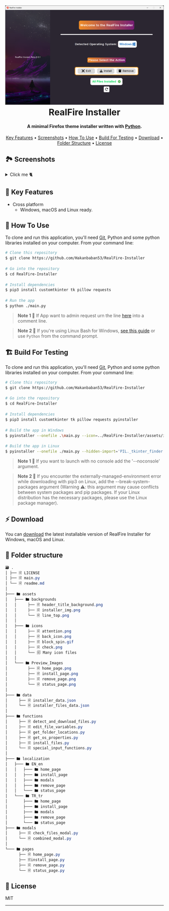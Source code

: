 
<h1 align="center">
  <br>
  <a><img src="assets/Preview_Images/home_page.png" alt="RealFire Installer" width="800"></a>
  <br>
  RealFire Installer
  <br>
</h1>

<h4 align="center">A minimal Firefox theme installer written with <a href="https://www.python.org" target="_blank">Python</a>.</h4>

<p align="center">
  <a href="#-key-features">Key Features</a> •
  <a href="#-screenshots">Screenshots</a> •
  <a href="#-how-to-use">How To Use</a> •
  <a href="#%EF%B8%8F-build-for-testing">Build For Testing</a> •
  <a href="#-download">Download</a> •
  <a href="#-folder-structure">Folder Structure</a> •
  <a href="#-license">License</a>
</p>

## 🏞 Screenshots

<details><summary>Click me 🐈</summary>

<h3 align="center">Install Page</h3>
<p align="center" style="max-heigh:250px"><img src="assets/Preview_Images/install_page.png"></p>

<h3 align="center">Remove Page</h3>
<p align="center" style="max-heigh:250px"><img src="assets/Preview_Images/remove_page.png"></p>

<h3 align="center">Status Page</h3>
<p align="center" style="max-heigh:300px"><img src="assets/Preview_Images/status_page.png"></p>

</details>

## 🔐 Key Features


* Cross platform
  - Windows, macOS and Linux ready.

## 📖 How To Use

To clone and run this application, you'll need [Git](https://git-scm.com), Python and some python libraries installed on your computer. From your command line:

```bash
# Clone this repository
$ git clone https://github.com/Hakanbaban53/RealFire-Installer

# Go into the repository
$ cd RealFire-Installer

# Install dependencies
$ pip3 install customtkinter tk pillow requests

# Run the app
$ python ./main.py
```
> **Note 1 🔩**
> If App want to admin request urn the line [here](https://github.com/Hakanbaban53/RealFire-Installer/blob/c2f6685af88cb3729435ab97fbaea4b7cbdf59a9/main.py#L19C9-L21C19) into a comment line.


> **Note 2 🔩**
> If you're using Linux Bash for Windows, [see this guide](https://www.howtogeek.com/261575/how-to-run-graphical-linux-desktop-applications-from-windows-10s-bash-shell/) or use `Python` from the command prompt.



## 🏗️ Build For Testing

To clone and run this application, you'll need [Git](https://git-scm.com), Python and some python libraries installed on your computer. From your command line:

```bash
# Clone this repository
$ git clone https://github.com/Hakanbaban53/RealFire-Installer

# Go into the repository
$ cd RealFire-Installer

# Install dependencies
$ pip3 install customtkinter tk pillow requests pyinstaller

# Build the app in Windows
$ pyinstaller --onefile .\main.py --icon=../RealFire-Installer/assets/icons/firefox.ico --add-data "../RealFire-Installer/data/installer_data.json:data" --add-data "../RealFire-Installer/assets/icons;assets/icons" --add-data "..\RealFire-Installer\assets\backgrounds;assets\backgrounds"

# Build the app in Linux
$ pyinstaller --onefile ./main.py --hidden-import='PIL._tkinter_finder' --add-data="../RealFire-Installer/assets:assets" --add-data="../RealFire-Installer/data/components/inputs_data.json:data/components" --add-data="../RealFire-Installer/data/components/navigation_button_data.json:data/components" --add-data="../RealFire-Installer/data/components/detect_installed_themes_data.json:data/components" --add-data="../RealFire-Installer/data/files data/fx-autoconfig.json:data/files data" --add-data="../RealFire-Installer/data/files data/themes.json:data/files data" --add-data="../RealFire-Installer/data/installer_data.json:data/" --add-data="../RealFire-Installer/data/modals/check_files_modal_data.json:data/modals" --add-data="../RealFire-Installer/data/modals/info_modals_data.json:data/modals" --add-data="../RealFire-Installer/data/modals/theme_detail_modal_data.json:data/modals" --add-data="../RealFire-Installer/data/modals/theme_modal_data.json:data/modals" --add-data="../RealFire-Installer/data/OS data/os_properties.json:data/OS data" --add-data="../RealFire-Installer/data/pages/home_page_data.json:data/pages" --add-data="../RealFire-Installer/data/pages/install_page_data.json:data/pages"  --add-data="../RealFire-Installer/data/pages/remove_page_data.json:data/pages" --add-data="../RealFire-Installer/data/pages/status_page_data.json:data/pages"
```

> **Note 1 🔩**
> If you want to launch with no console add the '--noconsole' argument.

> **Note 2 🔩**
> If you encounter the externally-managed-environment error while downloading with pip3 on Linux, add the --break-system-packages argument (Warning ⚠️: this argument may cause conflicts between system packages and pip packages. If your Linux distribution has the necessary packages, please use the Linux package manager).

## ⚡ Download
You can [download](https://github.com/Hakanbaban53/RealFire-Installer/releases) the latest installable version of RealFire Installer for Windows, macOS and Linux.

## 📂 Folder structure

```css
🗃 .
│ ├── 🗎 LICENSE
│ ├── 🗎 main.py
│ └── 🗎 readme.md
│
├─── 🖿 assets
│   ├─── 🖿 backgrounds
│   │     ├── 🗎 header_title_background.png
│   │     ├── 🗎 installer_img.png
│   │     └── 🗎 line_top.png
│   │
│   ├─── 🖿 icons
│   │     ├── 🗎 attention.png
│   │     ├── 🗎 back_icon.png
│   │     ├── 🗎 block_spin.gif
│   │     ├── 🗎 check.png
│   │     └── 🗐 Many icon files
│   │
│   └─── 🖿 Preview_Images
│         ├── 🗎 home_page.png
│         ├── 🗎 install_page.png
│         ├── 🗎 remove_page.png
│         └── 🗎 status_page.png
│
├─── 🖿 data
│     ├── 🗎 installer_data.json
│     └── 🗎 installer_files_data.json
│
├─── 🖿 functions
│     ├── 🗎 detect_and_download_files.py
│     ├── 🗎 edit_file_variables.py
│     ├── 🗎 get_folder_locations.py
│     ├── 🗎 get_os_properties.py
│     ├── 🗎 install_files.py
│     └── 🗎 special_input_functions.py
│
├─── 🖿 localization
│   ├─── 🖿 EN_en
│   │   ├─── 🖿 home_page
│   │   ├─── 🖿 install_page
│   │   ├─── 🖿 modals
│   │   ├─── 🖿 remove_page
│   │   └─── 🖿 status_page
│   └─── 🖿 TR_tr
│       ├─── 🖿 home_page
│       ├─── 🖿 install_page
│       ├─── 🖿 modals
│       ├─── 🖿 remove_page
│       └─── 🖿 status_page
├─── 🖿 modals
│     ├── 🗎 check_files_modal.py
│     └── 🗎 combined_modal.py
│
└─── 🖿 pages
      ├── 🗎 home_page.py
      ├── 🗎install_page.py
      ├── 🗎 remove_page.py
      └── 🗎 status_page.py
```

## 🔑 License

MIT

---

